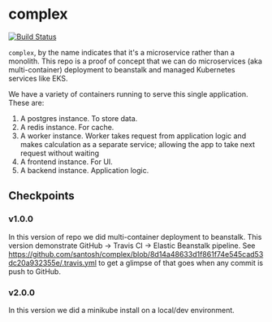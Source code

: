 # complex

[![Build Status](https://app.travis-ci.com/santosh/k8s-poc.svg?branch=master)](https://app.travis-ci.com/santosh/k8s-poc)

`complex`, by the name indicates that it's a microservice rather than a monolith. This repo is a proof of concept that we can do microservices (aka multi-container) deployment to beanstalk and managed Kubernetes services like EKS.

We have a variety of containers running to serve this single application. These are:

1. A postgres instance. To store data.
2. A redis instance. For cache.
3. A worker instance. Worker takes request from application logic and makes calculation as a separate service; allowing the app to take next request without waiting
4. A frontend instance. For UI.
5. A backend instance. Application logic.

## Checkpoints

### v1.0.0

In this version of repo we did multi-container deployment to beanstalk. This version demonstrate GitHub -> Travis CI -> Elastic Beanstalk pipeline. See https://github.com/santosh/complex/blob/8d14a48633d1f861f74e545cad53dc20a932355e/.travis.yml to get a glimpse of that goes when any commit is push to GitHub.

### v2.0.0

In this version we did a minikube install on a local/dev environment.
